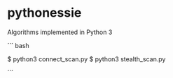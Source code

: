 # pythonessie
Algorithms implemented in Python 3

´´´ bash

$ python3 connect_scan.py <ip> <ports>
$ python3 stealth_scan.py <ip> <ports>

´´´
